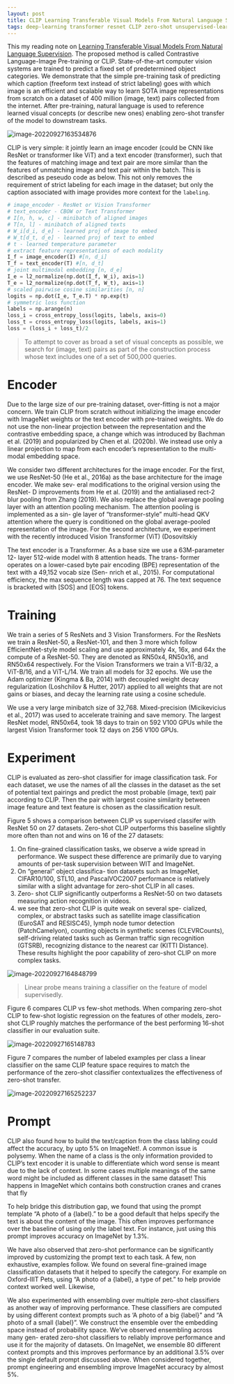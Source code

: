 ```yaml
---
layout: post
title: CLIP Learning Transferable Visual Models From Natural Language Supervision
tags: deep-learning transformer resnet CLIP zero-shot unsupervised-learning imagenet
---
```

This my reading note on [Learning Transferable Visual Models From Natural Language Supervision](https://arxiv.org/abs/2103.00020v1). The proposed method is called Contrastive Language-Image Pre-training or CLIP. State-of-the-art computer vision systems are trained to predict a fixed set of predetermined object categories. We demonstrate that the simple pre-training task of predicting which caption (freeform text instead of strict labeling) goes with which image is an efficient and scalable way to learn SOTA image representations from scratch on a dataset of 400 million (image, text) pairs collected from the internet. After pre-training, natural language is used to reference learned visual concepts (or describe new ones) enabling zero-shot transfer of the model to downstream tasks.

![image-20220927163534876](https://raw.githubusercontent.com/zhangtemplar/zhangtemplar.github.io/master/uPic/2022_09_27_16_35_35_image-20220927163534876.png)

CLIP is very simple: it jointly learn an image encoder (could be CNN like ResNet or transformer like ViT) and a text encoder (transformer), such that the features of matching image and text pair are more similar than the features of unmatching image and text pair within the batch. This is described as peseudo code as below. This not only removes the requirement of strict labeling for each image in the dataset; but only the caption associated with image provides more context for the `labeling`.

```python
# image_encoder - ResNet or Vision Transformer 
# text_encoder - CBOW or Text Transformer 
# I[n, h, w, c] - minibatch of aligned images
# T[n, l] - minibatch of aligned texts
# W_i[d_i, d_e] - learned proj of image to embed 
# W_t[d_t, d_e] - learned proj of text to embed 
# t - learned temperature parameter
# extract feature representations of each modality 
I_f = image_encoder(I) #[n, d_i] 
T_f = text_encoder(T) #[n, d_t]
# joint multimodal embedding [n, d_e] 
I_e = l2_normalize(np.dot(I_f, W_i), axis=1) 
T_e = l2_normalize(np.dot(T_f, W_t), axis=1)
# scaled pairwise cosine similarities [n, n] 
logits = np.dot(I_e, T_e.T) * np.exp(t)
# symmetric loss function 
labels = np.arange(n)
loss_i = cross_entropy_loss(logits, labels, axis=0) 
loss_t = cross_entropy_loss(logits, labels, axis=1) 
loss = (loss_i + loss_t)/2
```

> To attempt to cover as broad a set of visual concepts as possible, we search for (image, text) pairs as part of the construction process whose text includes one of a set of 500,000 queries.

# Encoder

Due to the large size of our pre-training dataset, over-fitting is not a major concern. We train CLIP from scratch without initializing the image encoder with ImageNet weights or the text encoder with pre-trained weights. We do not use the non-linear projection between the representation and the contrastive embedding space, a change which was introduced by Bachman et al. (2019) and popularized by Chen et al. (2020b). We instead use only a linear projection to map from each encoder’s representation to the multi-modal embedding space.

We consider two different architectures for the image encoder. For the first, we use ResNet-50 (He et al., 2016a) as the base architecture for the image encoder. We make sev- eral modifications to the original version using the ResNet- D improvements from He et al. (2019) and the antialiased rect-2 blur pooling from Zhang (2019). We also replace the global average pooling layer with an attention pooling mechanism. The attention pooling is implemented as a sin- gle layer of “transformer-style” multi-head QKV attention where the query is conditioned on the global average-pooled representation of the image. For the second architecture, we experiment with the recently introduced Vision Transformer (ViT) (Dosovitskiy

The text encoder is a Transformer. As a base size we use a 63M-parameter 12- layer 512-wide model with 8 attention heads. The trans- former operates on a lower-cased byte pair encoding (BPE) representation of the text with a 49,152 vocab size (Sen- nrich et al., 2015). For computational efficiency, the max sequence length was capped at 76. The text sequence is bracketed with [SOS] and [EOS] tokens.

# Training

We train a series of 5 ResNets and 3 Vision Transformers. For the ResNets we train a ResNet-50, a ResNet-101, and then 3 more which follow EfficientNet-style model scaling and use approximately 4x, 16x, and 64x the compute of a ResNet-50. They are denoted as RN50x4, RN50x16, and RN50x64 respectively. For the Vision Transformers we train a ViT-B/32, a ViT-B/16, and a ViT-L/14. We train all models for 32 epochs. We use the Adam optimizer (Kingma & Ba, 2014) with decoupled weight decay regularization (Loshchilov & Hutter, 2017) applied to all weights that are not gains or biases, and decay the learning rate using a cosine schedule.

We use a very large minibatch size of 32,768. Mixed-precision (Micikevicius et al., 2017) was used to accelerate training and save memory. The largest ResNet model, RN50x64, took 18 days to train on 592 V100 GPUs while the largest Vision Transformer took 12 days on 256 V100 GPUs. 

# Experiment

CLIP is evaluated as zero-shot classifier for image classification task. For each dataset, we use the names of all the classes in the dataset as the set of potential text pairings and predict the most probable (image, text) pair according to CLIP. Then the pair with largest cosine similarity between image feature and text feature is chosen as the classification result.

Figure 5 shows a comparison between CLIP vs supervised classifer with ResNet 50 on 27 datasets. Zero-shot CLIP outperforms this baseline slightly more often than not and wins on 16 of the 27 datasets:

1. On fine-grained classification tasks, we observe a wide spread in performance. We suspect these difference are primarily due to varying amounts of per-task supervision between WIT and ImageNet.
2. On “general” object classifica- tion datasets such as ImageNet, CIFAR10/100, STL10, and PascalVOC2007 performance is relatively similar with a slight advantage for zero-shot CLIP in all cases.
3. Zero- shot CLIP significantly outperforms a ResNet-50 on two datasets measuring action recognition in videos. 
4. we see that zero-shot CLIP is quite weak on several spe- cialized, complex, or abstract tasks such as satellite image classification (EuroSAT and RESISC45), lymph node tumor detection (PatchCamelyon), counting objects in synthetic scenes (CLEVRCounts), self-driving related tasks such as German traffic sign recognition (GTSRB), recognizing distance to the nearest car (KITTI Distance). These results highlight the poor capability of zero-shot CLIP on more complex tasks. 

![image-20220927164848799](https://raw.githubusercontent.com/zhangtemplar/zhangtemplar.github.io/master/uPic/2022_09_27_16_48_48_image-20220927164848799.png)

> Linear probe means training a classifier on the feature of model supervisedly.

Figure 6 compares CLIP vs few-shot methods. When comparing zero-shot CLIP to few-shot logistic regression on the features of other models, zero-shot CLIP roughly matches the performance of the best performing 16-shot classifier in our evaluation suite.

![image-20220927165148783](https://raw.githubusercontent.com/zhangtemplar/zhangtemplar.github.io/master/uPic/2022_09_27_16_51_48_image-20220927165148783.png)

Figure 7 compares the number of labeled examples per class a linear classifier on the same CLIP feature space requires to match the performance of the zero-shot classifier contextualizes the effectiveness of zero-shot transfer. 

![image-20220927165252237](https://raw.githubusercontent.com/zhangtemplar/zhangtemplar.github.io/master/uPic/2022_09_27_16_52_52_image-20220927165252237.png)

# Prompt

CLIP also found how to build the text/caption from the class labling could affect the accuracy, by upto 5% on ImageNet!. A common issue is polysemy. When the name of a class is the only information provided to CLIP’s text encoder it is unable to differentiate which word sense is meant due to the lack of context. In some cases multiple meanings of the same word might be included as different classes in the same dataset! This happens in ImageNet which contains both construction cranes and cranes that fly

To help bridge this distribution gap, we found that using the prompt template “A photo of a {label}.” to be a good default that helps specify the text is about the content of the image. This often improves performance over the baseline of using only the label text. For instance, just using this prompt improves accuracy on ImageNet by 1.3%.

We have also observed that zero-shot performance can be significantly improved by customizing the prompt text to each task. A few, non exhaustive, examples follow. We found on several fine-grained image classification datasets that it helped to specify the category. For example on Oxford-IIIT Pets, using “A photo of a {label}, a type of pet.” to help provide context worked well. Likewise,

We also experimented with ensembling over multiple zero-shot classifiers as another way of improving performance. These classifiers are computed by using different context prompts such as ‘A photo of a big {label}” and “A photo of a small {label}”. We construct the ensemble over the embedding space instead of probability space.  We’ve observed ensembling across many gen- erated zero-shot classifiers to reliably improve performance and use it for the majority of datasets. On ImageNet, we ensemble 80 different context prompts and this improves performance by an additional 3.5% over the single default prompt discussed above. When considered together, prompt engineering and ensembling improve ImageNet accuracy by almost 5%.
